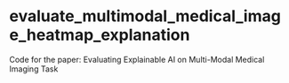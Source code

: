 # evaluate_multimodal_medical_image_heatmap_explanation
Code for the paper: Evaluating Explainable AI on Multi-Modal Medical Imaging Task
